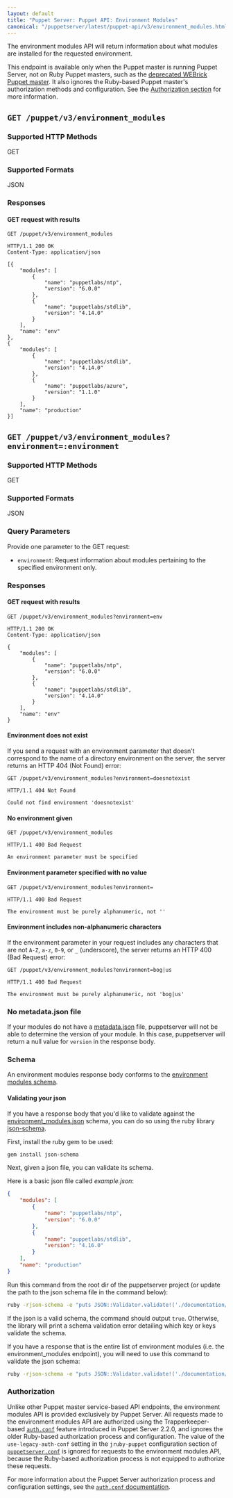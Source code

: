 ```yaml
---
layout: default
title: "Puppet Server: Puppet API: Environment Modules"
canonical: "/puppetserver/latest/puppet-api/v3/environment_modules.html"
---
```


[deprecated WEBrick Puppet master]: https://puppet.com/docs/puppet/latest/services_master_webrick.html
[`auth.conf`]: ../../config_file_auth.markdown
[`puppetserver.conf`]: ../../config_file_puppetserver.markdown

The environment modules API will return information about what modules are
installed for the requested environment.

This endpoint is available only when the Puppet master is running Puppet Server, not
on Ruby Puppet masters, such as the [deprecated WEBrick Puppet master][]. It also ignores
the Ruby-based Puppet master's authorization methods and configuration. See the
[Authorization section](#authorization) for more information.

## `GET /puppet/v3/environment_modules`

### Supported HTTP Methods

GET

### Supported Formats

JSON

### Responses

#### GET request with results

```
GET /puppet/v3/environment_modules

HTTP/1.1 200 OK
Content-Type: application/json

[{
    "modules": [
        {
            "name": "puppetlabs/ntp",
            "version": "6.0.0"
        },
        {
            "name": "puppetlabs/stdlib",
            "version": "4.14.0"
        }
    ],
    "name": "env"
},
{
    "modules": [
        {
            "name": "puppetlabs/stdlib",
            "version": "4.14.0"
        },
        {
            "name": "puppetlabs/azure",
            "version": "1.1.0"
        }
    ],
    "name": "production"
}]
```

## `GET /puppet/v3/environment_modules?environment=:environment`

### Supported HTTP Methods

GET

### Supported Formats

JSON

### Query Parameters

Provide one parameter to the GET request:

* `environment`: Request information about modules pertaining to the specified
environment only.

### Responses

#### GET request with results

```
GET /puppet/v3/environment_modules?environment=env

HTTP/1.1 200 OK
Content-Type: application/json

{
    "modules": [
        {
            "name": "puppetlabs/ntp",
            "version": "6.0.0"
        },
        {
            "name": "puppetlabs/stdlib",
            "version": "4.14.0"
        }
    ],
    "name": "env"
}
```

#### Environment does not exist

If you send a request with an environment parameter that doesn't correspond to the name of a
directory environment on the server, the server returns an HTTP 404 (Not Found) error:

```
GET /puppet/v3/environment_modules?environment=doesnotexist

HTTP/1.1 404 Not Found

Could not find environment 'doesnotexist'
```

#### No environment given

```
GET /puppet/v3/environment_modules

HTTP/1.1 400 Bad Request

An environment parameter must be specified
```

#### Environment parameter specified with no value

```
GET /puppet/v3/environment_modules?environment=

HTTP/1.1 400 Bad Request

The environment must be purely alphanumeric, not ''
```

#### Environment includes non-alphanumeric characters

If the environment parameter in your request includes any characters that are
not `A-Z`, `a-z`, `0-9`, or `_` (underscore), the server returns an HTTP 400 (Bad Request) error:

```
GET /puppet/v3/environment_modules?environment=bog|us

HTTP/1.1 400 Bad Request

The environment must be purely alphanumeric, not 'bog|us'
```

### No metadata.json file

If your modules do not have a [metadata.json](https://puppet.com/docs/puppet/latest/modules_metadata.html)
file, puppetserver will not be able to determine the version of your module. In
this case, puppetserver will return a null value for `version` in the response
body.

### Schema

An environment modules response body conforms to the
[environment modules schema](./environment_modules.json).

#### Validating your json

If you have a response body that you'd like to validate against the
[environment_modules.json](./environment_modules.json) schema, you can do so using the ruby library
[json-schema](https://github.com/ruby-json-schema/json-schema).

First, install the ruby gem to be used:

```bash
gem install json-schema
```

Next, given a json file, you can validate its schema.

Here is a basic json file called _example.json_:

```json
{
    "modules": [
        {
            "name": "puppetlabs/ntp",
            "version": "6.0.0"
        },
        {
            "name": "puppetlabs/stdlib",
            "version": "4.16.0"
        }
    ],
    "name": "production"
}
```

Run this command from the root dir of the puppetserver project (or update the
path to the json schema file in the command below):

```bash
ruby -rjson-schema -e "puts JSON::Validator.validate!('./documentation/puppet-api/v3/environment_modules.json','example.json')"
```

If the json is a valid schema, the command should output `true`. Otherwise, the
library will print a schema validation error detailing which key or keys validate
the schema.

If you have a response that is the entire list of environment modules (i.e. the
environment_modules endpoint), you will need to use this command to validate
the json schema:

```bash
ruby -rjson-schema -e "puts JSON::Validator.validate!('./documentation/puppet-api/v3/environment_modules.json','all.json', :list=>true)"
```

### Authorization

Unlike other Puppet master service-based API endpoints, the environment modules API is
provided exclusively by Puppet Server. All requests made to the environment
modules API are authorized using the Trapperkeeper-based [`auth.conf`][] feature
introduced in Puppet Server 2.2.0, and ignores the older Ruby-based authorization process
and configuration. The value of the `use-legacy-auth-conf` setting in the `jruby-puppet`
configuration section of [`puppetserver.conf`][] is ignored for requests
to the environment modules API, because the Ruby-based authorization process is not equipped to
authorize these requests.

For more information about the Puppet Server authorization process and configuration
settings, see the [`auth.conf` documentation][`auth.conf`].

